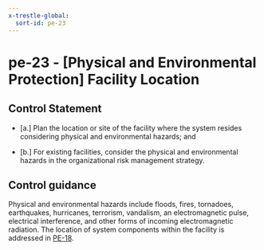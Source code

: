 ```yaml
---
x-trestle-global:
  sort-id: pe-23
---
```


# pe-23 - \[Physical and Environmental Protection\] Facility Location

## Control Statement

- \[a.\] Plan the location or site of the facility where the system resides considering physical and environmental hazards; and

- \[b.\] For existing facilities, consider the physical and environmental hazards in the organizational risk management strategy.

## Control guidance

Physical and environmental hazards include floods, fires, tornadoes, earthquakes, hurricanes, terrorism, vandalism, an electromagnetic pulse, electrical interference, and other forms of incoming electromagnetic radiation. The location of system components within the facility is addressed in [PE-18](#pe-18).
